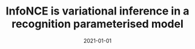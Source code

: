 ---
title: "InfoNCE is variational inference in a recognition parameterised model"
collection: publications
category: ml
permalink: /publication/2021-01-01-infonce
excerpt: 'This paper shows how InfoNCE can be understood as variational inference in a recognition parameterised model.'
date: 2021-01-01
venue: 'TMLR'
citation: 'Aitchison L, Ganev S. (2021). &quot;InfoNCE is variational inference in a recognition parameterised model.&quot; <i>TMLR</i>.'
--- 